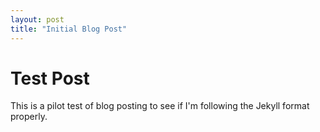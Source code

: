 ```yaml
---
layout: post
title: "Initial Blog Post"
---
```


# Test Post

This is a pilot test of blog posting to see if I'm following the Jekyll format properly.
